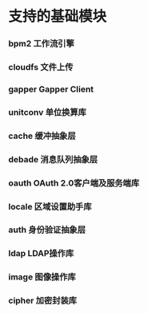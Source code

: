 # 支持的基础模块

### bpm2 工作流引擎

### cloudfs 文件上传

### gapper Gapper Client

### unitconv 单位换算库

### cache 缓冲抽象层

### debade 消息队列抽象层

### oauth OAuth 2.0客户端及服务端库

### locale 区域设置助手库

### auth 身份验证抽象层

### ldap LDAP操作库

### image 图像操作库

### cipher 加密封装库



